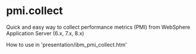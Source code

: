 # pmi.collect
Quick and easy way to collect performance metrics (PMI) from WebSphere Application Server (6.x, 7.x, 8.x)

How to use in 'presentation/ibm_pmi_collect.htm'
